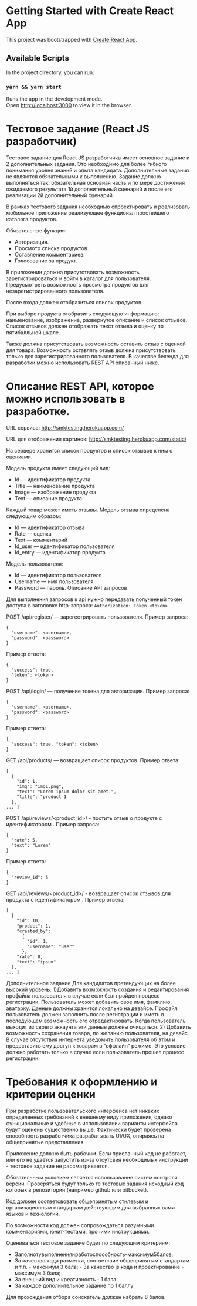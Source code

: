 # Getting Started with Create React App

This project was bootstrapped with [Create React App](https://github.com/facebook/create-react-app).

## Available Scripts

In the project directory, you can run:

### `yarn && yarn start`

Runs the app in the development mode.\
Open [http://localhost:3000](http://localhost:3000) to view it in the browser.

#

# Тестовое задание (React JS разработчик)

Тестовое задание для React JS разработчика имеет основное задание и 2 дополнительных задания. Это необходимо для более гибкого понимания уровня знаний и опыта кандидата. Дополнительные задания не являются обязательными к выполнению. Задание должно выполняться так: обязательная основная часть и по мере достижения ожидаемого результата 1й дополнительный сценарий и после его реализации 2й дополнительный сценарий.

В рамках тестового задания необходимо спроектировать и реализовать мобильное приложение реализующее функционал простейшего каталога продуктов.

Обязательные функции:

- Авторизация.
- Просмотр списка продуктов.
- Оставление комментариев.
- Голосование за продукт.

В приложении должна присутствовать возможность зарегистрироваться и войти в каталог для пользователя. Предусмотреть возможность просмотра продуктов для незарегистрированного пользователя.

После входа должен отобразиться список продуктов.

При выборе продукта отобразить следующую информацию: наименование, изображение, развернутое описание и список отзывов. Список отзывов должен отображать текст отзыва и оценку по пятибалльной шкале.

Также должна присутствовать возможность оставить отзыв с оценкой для товара. Возможность оставлять отзыв должна присутствовать только для зарегистрированного пользователя.
В качестве бекенда для разработки можно использовать REST API описанный ниже.

# Описание REST API, которое можно использовать в разработке.

URL сервиса: http://smktesting.herokuapp.com/

URL для отображения картинок: http://smktesting.herokuapp.com/static/

На сервере хранится список продуктов и список отзывов к ним с оценками.

Модель продукта имеет следующий вид:

- Id — идентификатор продукта
- Title — наименование продукта
- Image — изображение продукта
- Text — описание продукта

Каждый товар может иметь отзывы. Модель отзыва определена следующим образом:

- Id — идентификатор отзыва
- Rate — оценка
- Text — комментарий
- Id_user — идентификатор пользователя
- Id_entry — идентификатор продукта

Модель пользователя:

- Id — идентификатор пользователя
- Username — имя пользователя.
- Password — пароль. Описание API запросов

Для выполнения запросов к api нужно передавать полученный токен доступа в заголовке http-запроса: `Authorization: Token <token>`

POST /api/register/ — зарегестрировать пользователя. Пример запроса:

    {
      "username": <username>,
      "password": <password>
    }

Пример ответа:

    {
      "success": true,
      "token": <token>
    }

POST /api/login/ — получение токена для авторизации. Пример запроса:

    {
      "username": <username>,
      "password": <password>
    }

Пример ответа:

    {
      "success": true, "token": <token>
    }

GET /api/products/ — возвращает список продуктов. Пример ответа:

    [
      {
        "id": 1,
        "img": "img1.png",
        "text": "Lorem ipsum dolor sit amet.",
        "title": "product 1
      },
    ... ]

POST /api/reviews/<product_id>/ - постить отзыв о продукте с идентификатором . Пример запроса:

    {
      "rate": 5,
      "text": "Lorem"
    }

Пример ответа:

    {
      "review_id": 5
    }

GET /api/reviews/<product_id>/ - возвращает список отзывов для продукта с идентификатором . Пример ответа:

    [
      {
        "id": 10,
        "product": 1,
        "created_by":
          {
            "id": 1,
            "username": "user"
          },
        "rate": 0,
        "text": "ipsum"
      },
    ... ]

Дополнительное задание
Для кандидатов претендующих на более высокий уровень:
1)Добавить возможность создания и редактирования профайла пользователя в случае если был пройден процесс регистрации. Пользователь может добавить свое имя, фамилию, аватарку. Данные должны хранится локально на девайсе. Профайл пользователь должен заполнить после регистрации и иметь в последующем возможность его отредактировать. Когда пользователь выходит из своего аккаунта эти данные должны очищаться. 2) Добавить возможность сохранения товара, по желанию пользователя, на девайс. В случае отсутствия интернета уведомить пользователя об этом и предоставить ему доступ к товарам в “оффлайн” режиме. Это условие должно работать только в случае если пользователь прошел процесс регистрации.

# Требования к оформлению и критерии оценки

При разработке пользовательского интерфейса нет никаких определенных требований к внешнему виду приложения, однако функциональные и удобные в использовании варианты интерфейса будут оценены существенно выше. Фактически будет проверена способность разработчика разрабатывать UI/UX, опираясь на общепринятые представления.

Приложение должно быть рабочим. Если присланный код не работает, или его не удаётся запустить из-за отсутсвия необходимых инструкций - тестовое задание не рассматривается.

Обязательным условием является использование систем контроля версии. Проверяться будут только те тестовые задания исходный код которых в репозитории (например github или bitbucket).

Код должен соответсвовать общепринятым стилевым и организационным стандартам действующим для выбранных вами языков и технологий.

По возможности код должен сопровождаться разумными комментариями, юнит-тестами, прочими инструкциями.

Оцениваться тестовое задание будет по следующим критериям:

- Заполнотувыполненияиработоспособность-максимум5балов;
- За качество кода разметки, соответсвие общепринятым стандартам и т.п. - максимум 3 бала; - За качество js кода и проектирование - максимум 3 бала;
- За внешний вид и креативность - 1 бала.
- За каждое дополнительное задание по 1 баллу

Для прохождения отбора соискатель должен набрать 8 балов.
